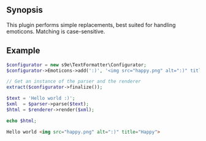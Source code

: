 ## Synopsis

This plugin performs simple replacements, best suited for handling emoticons.
Matching is case-sensitive.

## Example

```php
$configurator = new s9e\TextFormatter\Configurator;
$configurator->Emoticons->add(':)', '<img src="happy.png" alt=":)" title="Happy">');

// Get an instance of the parser and the renderer
extract($configurator->finalize());

$text = 'Hello world :)';
$xml  = $parser->parse($text);
$html = $renderer->render($xml);

echo $html;
```
```html
Hello world <img src="happy.png" alt=":)" title="Happy">
```